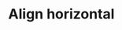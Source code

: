 ---
title: Align horizontal
tags: ["align", "horizontal", "position", "layout", "arrangement", "alignment", "direction"]
icon: align-horizontal
svg: '<svg xmlns="http://www.w3.org/2000/svg" width="24" height="24" fill="none" viewBox="0 0 24 24" stroke-width="1.5" stroke-linecap="round" stroke-linejoin="round" stroke="currentColor"><path d="M12 21v-1m0-17v1m0 10H8c-.932 0-1.398 0-1.765.152a2 2 0 0 0-1.083 1.083C5 15.602 5 16.068 5 17s0 1.398.152 1.765a2 2 0 0 0 1.083 1.083C6.602 20 7.068 20 8 20h4m0-6h4c.932 0 1.398 0 1.765.152a2 2 0 0 1 1.083 1.083C19 15.602 19 16.068 19 17s0 1.398-.152 1.765a2 2 0 0 1-1.083 1.083C17.398 20 16.932 20 16 20h-4m0-6v-4m0 0h2c.932 0 1.398 0 1.765-.152a2 2 0 0 0 1.083-1.083C17 8.398 17 7.932 17 7s0-1.398-.152-1.765a2 2 0 0 0-1.083-1.083C15.398 4 14.932 4 14 4h-2m0 6h-2c-.932 0-1.398 0-1.765-.152a2 2 0 0 1-1.083-1.083C7 8.398 7 7.932 7 7s0-1.398.152-1.765a2 2 0 0 1 1.083-1.083C8.602 4 9.068 4 10 4h2"/></svg>'
---